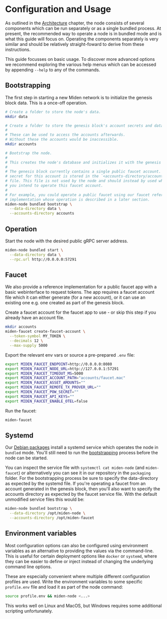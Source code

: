 # Configuration and Usage

As outlined in the [Architecture](./architecture.md) chapter, the node consists of several components which can be run
separately or as a single bundled process. At present, the recommended way to operate a node is in bundled mode and is
what this guide will focus on. Operating the components separately is very similar and should be relatively
straight-foward to derive from these instructions.

This guide focusses on basic usage. To discover more advanced options we recommend exploring the various help menus
which can be accessed by appending `--help` to any of the commands.

## Bootstrapping

The first step in starting a new Miden network is to initialize the genesis block data. This is a once-off operation.

```sh
# Create a folder to store the node's data.
mkdir data

# Create a folder to store the genesis block's account secrets and data.
#
# These can be used to access the accounts afterwards.
# Without these the accounts would be inaccessible.
mkdir accounts

# Bootstrap the node.
#
# This creates the node's database and initializes it with the genesis data.
#
# The genesis block currently contains a single public faucet account. The
# secret for this account is stored in the `<accounts-directory/account.mac>`
# file. This file is not used by the node and should instead by used wherever
# you intend to operate this faucet account.
#
# For example, you could operate a public faucet using our faucet reference
# implementation whose operation is described in a later section.
miden-node bundled bootstrap \
  --data-directory data \
  --accounts-directory accounts
```

## Operation

Start the node with the desired public gRPC server address.

```sh
miden-node bundled start \
  --data-directory data \
  --rpc.url http://0.0.0.0:57291
```

## Faucet

We also provide a reference implementation for a public faucet app with a basic webinterface to request
tokens. The app requires a faucet account file which it can either generate (for a new account), or it can use an
existing one e.g. one created as part of the genesis block.

Create a faucet account for the faucet app to use - or skip this step if you already have an account file.

```sh
mkdir accounts
miden-faucet create-faucet-account \
  --token-symbol MY_TOKEN \
  --decimals 12 \
  --max-supply 5000
```

Export the relevant env vars or source a pre-prepared `.env` file:
```sh
export MIDEN_FAUCET_ENDPOINT=http://0.0.0.0:8080
export MIDEN_FAUCET_NODE_URL=http://127.0.0.1:57291
export MIDEN_FAUCET_TIMEOUT_MS=5000
export MIDEN_FAUCET_ACCOUNT_PATH="accounts/faucet.mac"
export MIDEN_FAUCET_ASSET_AMOUNTS=""
export MIDEN_FAUCET_REMOTE_TX_PROVER_URL=""
export MIDEN_FAUCET_POW_SECRET=""
export MIDEN_FAUCET_API_KEYS=""
export MIDEN_FAUCET_ENABLE_OTEL=false
```

Run the faucet:

```sh
miden-faucet
```

## Systemd

Our [Debian packages](./installation.md#debian-package) install a systemd service which operates the node in `bundled`
mode. You'll still need to run the [bootstrapping](#bootstrapping) process before the node can be started.

You can inspect the service file with `systemctl cat miden-node` (and `miden-faucet`) or alternatively you can see it in
our repository in the `packaging` folder. For the bootstrapping process be sure to specify the data-directory as
expected by the systemd file. If you're operating a faucet from an account generated in the genesis block, then you'll
also want to specify the accounts directory as expected by the faucet service file. With the default unmodified service
files this would be:

```sh
miden-node bundled bootstrap \
  --data-directory /opt/miden-node \
  --accounts-directory /opt/miden-faucet
```

## Environment variables

Most configuration options can also be configured using environment variables as an alternative to providing the values
via the command-line. This is useful for certain deployment options like `docker` or `systemd`, where they can be easier
to define or inject instead of changing the underlying command line options.

These are especially convenient where multiple different configuration profiles are used. Write the environment
variables to some specific `profile.env` file and load it as part of the node command:

```sh
source profile.env && miden-node <...>
```

This works well on Linux and MacOS, but Windows requires some additional scripting unfortunately.
